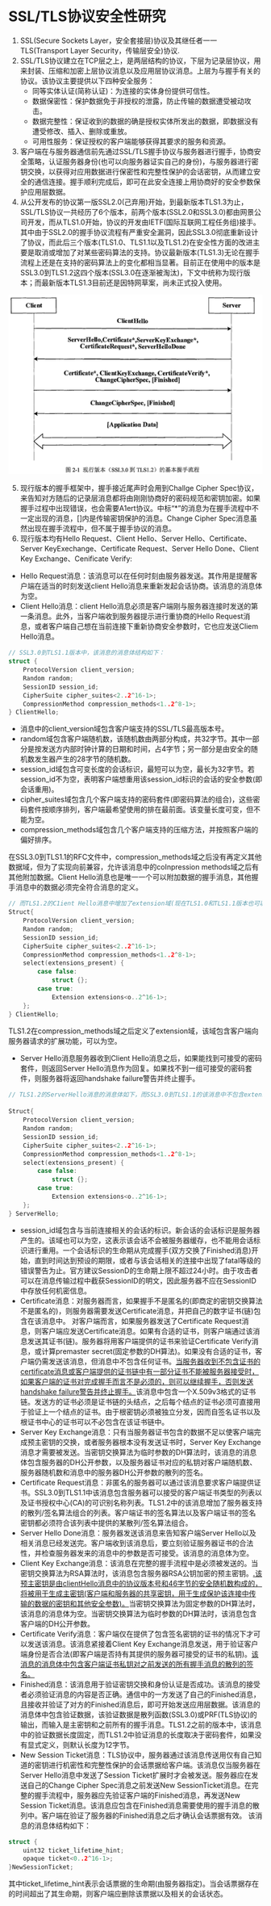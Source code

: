 # SSL/TLS协议安全性研究

1. SSL(Secure Sockets Layer，安全套接层)协议及其继任者一一TLS(Transport Layer Security，传输层安全)协议.
2. SSL/TLS协议建立在TCP层之上，是两层结构的协议，下层为记录层协议，用来封装、压缩和加密上层协议消息以及应用层协议消息。上层为与握手有关的协议。该协议主要提供以下四种安全服务：
   * 同等实体认证(简称认证)：为连接的实体身份提供可信性。
   * 数据保密性：保护数据免于非授权的泄露，防止传输的数据遭受被动攻击。
   * 数据完整性：保证收到的数据的确是授权实体所发出的数据，即数据没有遭受修改、插入、删除或重放。
   * 可用性服务：保证授权的客户端能够获得其要求的服务和资源。
3. 客户端在与服务器通信前先通过SSL/TLS握手协议与服务器进行握手，协商安全策略，认证服务器身份(也可以向服务器证实自己的身份)，与服务器进行密钥交换，以获得对应用数据进行保密性和完整性保护的会话密钥，从而建立安全的通信连接。握手顺利完成后，即可在此安全连接上用协商好的安全参数保护应用层数据。
4. 从公开发布的协议第一版SSL2.0(己弃用)开始，到最新版本TLS1.3为止，SSL/TLS协议一共经历了6个版本，前两个版本(SSL2.0和SSL3.0)都由网景公司开发，而从TLS1.0开始，协议的开发由IETF(国际互联网工程任务组)接手。其中由于SSL2.0的握手协议流程有严重安全漏洞，因此SSL3.0彻底重新设计了协议，而此后三个版本(TLS1.0、TLS1.1以及TLS1.2)在安全性方面的改进主要是取消或增加了对某些密码算法的支持。协议最新版本(TLS1.3)无论在握手流程上还是在支持的密码算法上的变化都相当显著。目前正在使用中的版本是SSL3.0到TLS1.2这四个版本(SSL3.0在逐渐被淘汰)，下文中统称为现行版本；而最新版本TLS1.3目前还是因特网草案，尚未正式投入使用。

![](./(SSL3.0到TLS1.2)的基本握手流程.png)

5. 现行版本的握手框架中，握手接近尾声时会用到Challge Cipher Spec协议，来告知对方随后的记录层消息都将由刚刚协商好的密码规范和密钥加密。如果握手过程中出现错误，也会需要A1ert协议。中标“\*”的消息为在握手流程中不一定出现的消息，[]内是传输密钥保护的消息。Change Cipher Spec消息虽然出现在握手流程中，但不属于握手协议的消息。
6. 现行版本均有Hello Request、Client Hello、Server Hello、Certificate、Server KeyExechange、Certificate Request、Server Hello Done、Client Key Exchange、Cenificate Verify:

* Hello Request消息：该消息可以在任何时刻由服务器发送。其作用是提醒客户端在适当的时刻发送client Hello消息来重新发起会话协商。该消息的消息体为空。
* Client Hello消息：client Hello消息必须是客户端刚与服务器连接时发送的第一条消息。此外，当客户端收到服务器提示进行重协商的Hello Request消息，或者客户端自己想在当前连接下重新协商安全参数时，它也应发送Cliem Hello消息。

``` c
// SSL3.0到TLS1.1版本中，该消息的消息体结构如下：
struct {
	ProtocolVersion client_version;
	Random random;
	SessionID session_id;
	CipherSuite cipher_suites<2..2^16-1>;
	CompressionMethod compression_methods<1..2^8-1>;
} ClientHello;
```

* 消息中的client_version域包含客户端支持的SSL/TLS最高版本号。
* random域包含客户端随机数，该随机数由两部分构成，共32字节。其中一部分是按发送方内部时钟计算的日期和时间，占4字节；另一部分是由安全的随机数发生器产生的28字节的随机数。
* session_id域包含可变长度的会话标识，最短可以为空，最长为32字节。若session_id不为空，表明客户端想重用该session_id标识的会话的安全参数(即会话重用)。
* cipher_suites域包含几个客户端支持的密码套件(即密码算法的组合)，这些密码套件按顺序排列，客户端最希望使用的排在最前面。该变量长度可变，但不能为空。
* compression_methods域包含几个客户端支持的压缩方法，并按照客户端的偏好排序。

在SSL3.0到TLS1.1的RFC文件中，compression_methods域之后没有再定义其他数据域，但为了实现向前兼容，允许该消息中的coInpression methods域之后有其他附加数据。Client Hello消息也是唯一一个可以附加数据的握手消息，其他握手消息中的数据必须完全符合消息的定义。

``` c
// 而TLS1.2的C1ient Hello消息中增加了extension域(现在TLS1.0和TLS1.1版本也可以支持该域)，消息体结构如下：
Struct{
	ProtocolVersion client_version;
	Random random;
	SessionID session_id;
	CipherSuite cipher_suites<2..2^16-1>;
	CompressionMethod compression_methods<1..2^8-1>;
	select(extensions_present) {
		case false:
			struct {};
		case true:
			Extension extensions<o..2^16-1>;
	};
} ClientHello;
```
TLS1.2在compression_methods域之后定义了extension域，该域包含客户端向服务器请求的扩展功能，可以为空。

* Server Hello消息服务器收到Client Hello消息之后，如果能找到可接受的密码套件，则返回Server Hello消息作为回复。如果找不到一组可接受的密码套件，则服务器将返回handshake failure警告并终止握手。

``` c
// TLS1.2的ServerHello消息的消息体如下，而SSL3.0到TLS1.1的该消息中不包含extension域(现在TLS1.0和TLS1.1版本也可以支持该域)。

Struct{
	ProtocolVersion client_version;
	Random random;
	SessionID session_id;
	CipherSuite cipher_suites<2..2^16-1>;
	CompressionMethod compression_methods<1..2^8-1>;
	select(extensions_present) {
		case false:
			struct {};
		case true:
			Extension extensions<o..2^16-1>;
	};
} ServerHello;
```

* session_id域包含与当前连接相关的会话的标识。新会话的会话标识是服务器产生的。该域也可以为空，这表示该会话不会被服务器缓存，也不能用会话标识进行重用。一个会话标识的生命期从完成握手(双方交换了Finished消息)开始，直到时间达到预设的期限，或者与该会话相关的连接中出现了fatal等级的错误警告为止。官方建议SessionD的生命期上限不超过24小时。由于攻击者可以在消息传输过程中截获SessionID的明文，因此服务器不应在SessionID中存放任何机密信息。
* Certificate消息：对服务器而言，如果握手不是匿名的(即商定的密钥交换算法不是匿名的)，则服务器需要发送Certificate消息，并把自己的数字证书(链)包含在该消息中。 对客户端而言，如果服务器发送了Certificate Request消息，则客户端应发送Certificate消息。如果有合适的证书，则客户端通过该消息发送其证书(链)。服务器将用客户端提供的证书来验证Certificate Verify消息，或计算premaster secret(固定参数的DH算法)。如果没有合适的证书，客户端仍需发送该消息，但消息中不包含任何证书。<u>当服务器收到不包含证书的certificate消息或客户端提供的证书链中有一部分证书不能被服务器接受时，如果客户端的证书对完成握手而言不是必须的，则可以继续握手，否则发送handshake failure警告并终止握手。</u>该消息中包含一个X.509v3格式的证书链。发送方的证书必须是证书链的头结点，之后每个结点的证书必须可直接用于验证上一个结点的证书。由于根密钥必须被独立分发，因而自签名证书以及根证书中心的证书可以不必包含在该证书链中。
* Server Key Exchange消息：只有当服务器证书包含的数据不足以使客户端完成预主密钥的交换，或者服务器根本没有发送证书时，Server Key Exchange消息才需要被发送。当密钥交换算法为临时参数的DH算法时，该消息的消息体包含服务器的DH公开参数，以及服务器证书对应的私钥对客户端随机数、服务器随机数和消息中的服务器DH公开参数的散列的签名。
* Certificate Request消息：非匿名的服务器可以通过该消息要求客户端提供证书。SSL3.0到TLS1.1中该消息包含服务器可以接受的客户端证书类型的列表以及证书授权中心(CA)的可识别名称列表。TLS1.2中的该消息增加了服务器支持的散列/签名算法组合的列表。客户端证书的签名算法以及客户端证书的签名密钥都必须符合该列表中提供的某散列/签名算法组合。
* Server Hello Done消息：服务器发送该消息来告知客户端Server Hello以及相关消息已经发送完。客户端收到该消息后，要立刻验证服务器证书的合法性，并检查服务器发来的消息中的参数是否可接受。该消息的消息体为空。
* Client Key Exchange消息：该消息在完整的握手流程中是必须被发送的。当密钥交换算法为RSA算法时，该消息包含服务器RSA公钥加密的预主密钥。<u>.该预主密钥是由clientHello消息中的协议版本号和46字节的安全随机数构成的，将被用于生成主密钥(客户端和服务器的共享密钥，用于生成保护该连接中传输的数据的密钥和其他安全参数)。</u>当密钥交换算法为固定参数的DH算法时，该消息的消息体为空。当密钥交换算法为临时参数的DH算法时，该消息包含客户端的DH公开参数。
* Certificate Verify消息：客户端仅在提供了包含签名密钥的证书的情况下才可以发送该消息。该消息紧接着Client Key Exchange消息发送，用于验证客户端身份是否合法(即客户端是否持有其提供的服务器可接受的证书的私钥)。<u>该消息的消息体中包含客户端证书私钥对之前发送的所有握手消息的散列的签名。</u>
* Finished消息：该消息用于验证密钥交换和身份认证是否成功。该消息的接受者必须验证消息的内容是否正确。通信中的一方发送了自己的Finished消息，且接收并验证了对方的Finished消息后，即可开始发送应用层数据。该消息的消息体中包含验证数据，该验证数据是散列函数(SSL3.0)或PRF(TLS协议)的输出，而输入是主密钥和之前所有的握手消息。TLS1.2之前的版本中，该消息中的验证数据长度固定，而TLS1.2中验证消息的长度取决于密码套件，如果没有显式定义，则默认长度为12字节。
* New Session Ticket消息：TLS协议中，服务器通过该消息传送用仅有自己知道的密钥进行机密性和完整性保护的会话票据给客户端。该消息仅当服务器在Server Hello消息中发送了Session Ticket扩展时才会被发送。服务器应在发送自己的Change Cipher Spec消息之前发送New SessionTicket消息。在完整的握手流程中，服务器应先验证客户端的Finished消息，再发送New Session Ticket消息。该消息应包含在Finished消息需要使用的握手消息的散列中。客户端在验证了服务器的Finished消息之后才确认会话票据有效。
该消息的消息体结构如下：
```c
struct {
	uint32 ticket_lifetime_hint;
	opaque ticket<0..2^16-1>;
}NewSessionTicket;
```
其中ticket_lifetime_hint表示会话票据的生命期(由服务器指定)。当会话票据存在的时间超出了其生命期，则客户端应删除该票据以及相关的会话状态。
